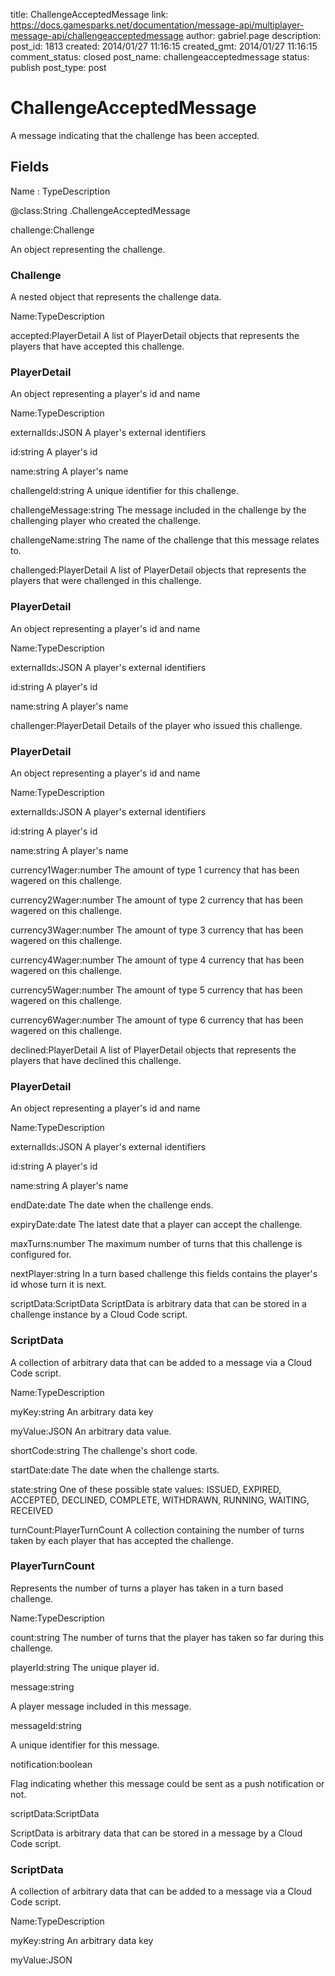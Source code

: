 title: ChallengeAcceptedMessage
link: https://docs.gamesparks.net/documentation/message-api/multiplayer-message-api/challengeacceptedmessage
author: gabriel.page
description: 
post_id: 1813
created: 2014/01/27 11:16:15
created_gmt: 2014/01/27 11:16:15
comment_status: closed
post_name: challengeacceptedmessage
status: publish
post_type: post

<!--A message indicating that the challenge has been accepted. -->

# ChallengeAcceptedMessage

A message indicating that the challenge has been accepted.

## Fields

Name : TypeDescription

@class:String
.ChallengeAcceptedMessage

challenge:Challenge

An object representing the challenge.

### Challenge

A nested object that represents the challenge data.

Name:TypeDescription

accepted:PlayerDetail
A list of PlayerDetail objects that represents the players that have accepted this challenge.

### PlayerDetail

An object representing a player's id and name

Name:TypeDescription

externalIds:JSON
A player's external identifiers

id:string
A player's id

name:string
A player's name

challengeId:string
A unique identifier for this challenge.

challengeMessage:string
The message included in the challenge by the challenging player who created the challenge.

challengeName:string
The name of the challenge that this message relates to.

challenged:PlayerDetail
A list of PlayerDetail objects that represents the players that were challenged in this challenge.

### PlayerDetail

An object representing a player's id and name

Name:TypeDescription

externalIds:JSON
A player's external identifiers

id:string
A player's id

name:string
A player's name

challenger:PlayerDetail
Details of the player who issued this challenge.

### PlayerDetail

An object representing a player's id and name

Name:TypeDescription

externalIds:JSON
A player's external identifiers

id:string
A player's id

name:string
A player's name

currency1Wager:number
The amount of type 1 currency that has been wagered on this challenge.

currency2Wager:number
The amount of type 2 currency that has been wagered on this challenge.

currency3Wager:number
The amount of type 3 currency that has been wagered on this challenge.

currency4Wager:number
The amount of type 4 currency that has been wagered on this challenge.

currency5Wager:number
The amount of type 5 currency that has been wagered on this challenge.

currency6Wager:number
The amount of type 6 currency that has been wagered on this challenge.

declined:PlayerDetail
A list of PlayerDetail objects that represents the players that have declined this challenge.

### PlayerDetail

An object representing a player's id and name

Name:TypeDescription

externalIds:JSON
A player's external identifiers

id:string
A player's id

name:string
A player's name

endDate:date
The date when the challenge ends.

expiryDate:date
The latest date that a player can accept the challenge.

maxTurns:number
The maximum number of turns that this challenge is configured for.

nextPlayer:string
In a turn based challenge this fields contains the player's id whose turn it is next.

scriptData:ScriptData
ScriptData is arbitrary data that can be stored in a challenge instance by a Cloud Code script.

### ScriptData

A collection of arbitrary data that can be added to a message via a Cloud Code script.

Name:TypeDescription

myKey:string
An arbitrary data key

myValue:JSON
An arbitrary data value.

shortCode:string
The challenge's short code.

startDate:date
The date when the challenge starts.

state:string
One of these possible state values: ISSUED, EXPIRED, ACCEPTED, DECLINED, COMPLETE, WITHDRAWN, RUNNING, WAITING, RECEIVED

turnCount:PlayerTurnCount
A collection containing the number of turns taken by each player that has accepted the challenge.

### PlayerTurnCount

Represents the number of turns a player has taken in a turn based challenge.

Name:TypeDescription

count:string
The number of turns that the player has taken so far during this challenge.

playerId:string
The unique player id.

message:string

A player message included in this message.

messageId:string

A unique identifier for this message.

notification:boolean

Flag indicating whether this message could be sent as a push notification or not.

scriptData:ScriptData

ScriptData is arbitrary data that can be stored in a message by a Cloud Code script.

### ScriptData

A collection of arbitrary data that can be added to a message via a Cloud Code script.

Name:TypeDescription

myKey:string
An arbitrary data key

myValue:JSON